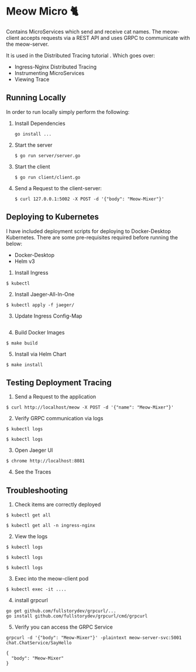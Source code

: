 # Meow Micro 🐈

Contains MicroServices which send and receive cat names. The meow-client accepts requests via a REST API and uses GRPC to communicate with the meow-server.

It is used in the Distributed Tracing tutorial <name>. Which goes over:

- Ingress-Nginx Distributed Tracing
- Instrumenting MicroServices
- Viewing Trace

## Running Locally

In order to run locally simply perform the following:

1. Install Dependencies
    ```
    go install ...
    ```
2. Start the server
    ```
    $ go run server/server.go
    ```
3. Start the client
    ```
    $ go run client/client.go
    ```
4. Send a Request to the client-server:
    ```
    $ curl 127.0.0.1:5002 -X POST -d '{"body": "Meow-Mixer"}'
    ```

## Deploying to Kubernetes

I have included deployment scripts for deploying to Docker-Desktop Kubernetes.
There are some pre-requisites required before running the below:

- Docker-Desktop
- Helm v3

1. Install Ingress
```
$ kubectl 
```

2. Install Jaeger-All-In-One
```
$ kubectl apply -f jaeger/
```

3. Update Ingress Config-Map
```
```

4. Build Docker Images
```
$ make build
```

5. Install via Helm Chart
```
$ make install
```

## Testing Deployment Tracing

1. Send a Request to the application
```
$ curl http://localhost/meow -X POST -d '{"name": "Meow-Mixer"}'
```

2. Verify GRPC communication via logs
```
$ kubectl logs

$ kubectl logs
```

3. Open Jaeger UI
```
$ chrome http://localhost:8081
```

4. See the Traces

## Troubleshooting

1. Check items are correctly deployed
```
$ kubectl get all

$ kubectl get all -n ingress-nginx
```

2. View the logs
```
$ kubectl logs

$ kubectl logs

$ kubectl logs
```

3. Exec into the meow-client pod
```
$ kubectl exec -it ....
```

4. install grpcurl
```
go get github.com/fullstorydev/grpcurl/...
go install github.com/fullstorydev/grpcurl/cmd/grpcurl
```

5. Verify you can access the GRPC Service
```
grpcurl -d '{"body": "Meow-Mixer"}' -plaintext meow-server-svc:5001 chat.ChatService/SayHello

{
  "body": "Meow-Mixer"
}
```